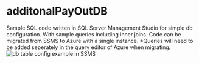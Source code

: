 # additonalPayOutDB
Sample SQL code written in SQL Server Management Studio for simple db configuration. With sample queries including inner joins. Code can be migrated from SSMS to Azure with a single instance. *Queries will need to be added seperately in the query editor of Azure when migrating. 
<img src="https://github.com/amichellemosley/sample-db-for-MySQLServer-and-Azure-/issues/1#issue-657517318" alt="db table config example in SSMS" />
